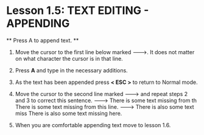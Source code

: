 # Lesson 1.5: TEXT EDITING - APPENDING

** Press  A  to append text. **

1. Move the cursor to the first line below marked --->.
It does not matter on what character the cursor is in that line.

2. Press  **A**  and type in the necessary additions.

3. As the text has been appended press **< ESC >** to return to Normal mode.

4. Move the cursor to the second line marked ---> and repeat steps 2 and 3 to correct this sentence.
---> There is some text missing from th
     There is some text missing from this line.
---> There is also some text miss
     There is also some text missing here.
     
5. When you are comfortable appending text move to lesson 1.6.
